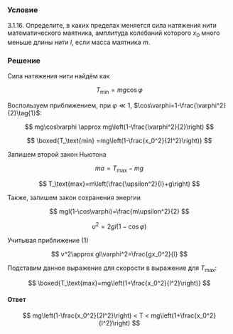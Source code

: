 ###  Условие

$3.1.16.$ Определите, в каких пределах меняется сила натяжения нити математического маятника, амплитуда колебаний которого $x_0$ много меньше длины нити $l$, если масса маятника $m$.

### Решение

Сила натяжения нити найдём как

$$
T_\text{min}=mg\cos\varphi
$$

Воспользуем приближением, при $\varphi\ll1$, $\cos\varphi=1-\frac{\varphi^2}{2}\tag{1}$:

$$
mg\cos\varphi \approx mg\left(1-\frac{\varphi^2}{2}\right)
$$

$$
\boxed{T_\text{min} =mg\left(1-\frac{x_0^2}{2l^2}\right)}
$$

Запишем второй закон Ньютона

$$
ma=T_\text{max}-mg
$$

$$
T_\text{max}=m\left(\frac{\upsilon^2}{l}+g\right)
$$

Также, запишем закон сохранения энергии

$$
mgl(1-\cos\varphi)=\frac{m\upsilon^2}{2}
$$

$$
\upsilon^2=2gl(1-\cos\varphi)
$$

Учитывая приближение $(1)$

$$
v^2\approx gl\varphi^2=\frac{gx_0^2}{l}
$$

Подставим данное выражение для скорости в выражение для $T_\text{max}$:

$$
\boxed{T_\text{max}=mg\left(1+\frac{x_0^2}{l^2}\right)}
$$

#### Ответ

$$
mg\left(1-\frac{x_0^2}{2l^2}\right) < T < mg\left(1+\frac{x_0^2}{l^2}\right)
$$